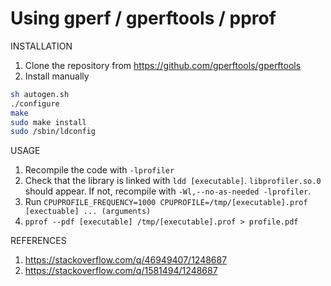 # Using gperf / gperftools / pprof

INSTALLATION  
1. Clone the repository from https://github.com/gperftools/gperftools
1. Install manually
```bash
sh autogen.sh
./configure
make
sudo make install
sudo /sbin/ldconfig
```

USAGE  
1. Recompile the code with `-lprofiler`
1. Check that the library is linked with `ldd [executable]`. `libprofiler.so.0` should appear. If not, recompile with `-Wl,--no-as-needed -lprofiler`.
1. Run `CPUPROFILE_FREQUENCY=1000 CPUPROFILE=/tmp/[executable].prof [exectuable] ... (arguments)`
1. `pprof --pdf [executable] /tmp/[executable].prof > profile.pdf`

REFERENCES  
1. https://stackoverflow.com/q/46949407/1248687  
1. https://stackoverflow.com/q/1581494/1248687

